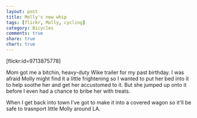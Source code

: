 ```yaml
---
layout: post
title: Molly's new whip
tags: [flickr, Molly, cycling]
category: Bicycles
comments: true
share: true
chart: true
---
```

[flickr:id=9713875778]

Mom got me a bitchin, heavy-duty Wike trailer for my past birthday. I was afraid Molly might find it a little frightening so I wanted to put her bed into it to help soothe her and get her accustomed to it. But she jumped up onto it before I even had a chance to bribe her with treats.

When I get back into town I've got to make it into a covered wagon so it'll be safe to trasnport little Molly around LA.


